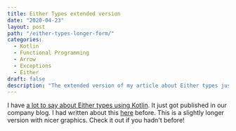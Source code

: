```yaml
---
title: Either Types extended version
date: "2020-04-23"
layout: post
path: "/either-types-longer-form/"
categories:
  - Kotlin
  - Functional Programming
  - Arrow
  - Exceptions
  - Either
draft: false
description: "The extended version of my article about Either types just got published in our corporate blog"
---
```


I have [a lot to say about Either types using Kotlin](https://www.thoughtworks.com/insights/blog/either-data-type-alternative-throwing-exceptions). It just got published in our company blog. I had written about this [here](../kotlin-either-types-instead-of-exceptions/) before. This is a slightly longer version with nicer graphics. Check it out if you hadn't before!

